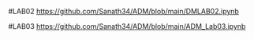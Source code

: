 #LAB02 https://github.com/Sanath34/ADM/blob/main/DMLAB02.ipynb

#LAB03 https://github.com/Sanath34/ADM/blob/main/ADM_Lab03.ipynb
